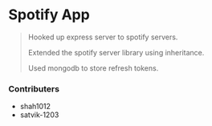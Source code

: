 # Spotify App

> Hooked up express server to spotify servers.
>
> Extended the spotify server library using inheritance. 
> 
> Used mongodb to store refresh tokens.


### Contributers
  - shah1012
  - satvik-1203
